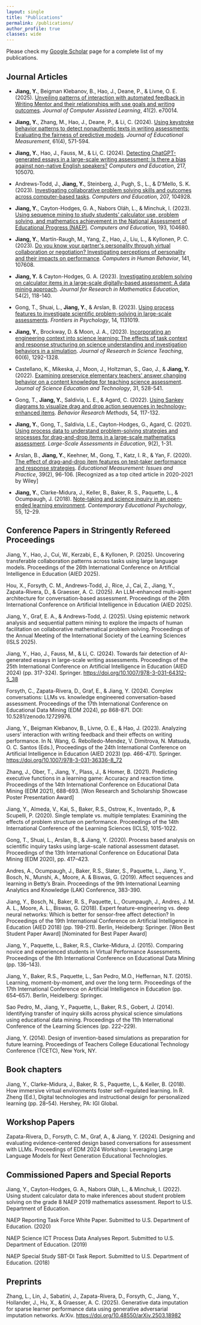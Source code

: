 ```yaml
---
layout: single
title: "Publications"
permalink: /publications/
author_profile: true
classes: wide
---
```


Please check my [Google Scholar](https://scholar.google.com/citations?user=MepRHRoAAAAJ&hl=en&oi=ao) page for a complete list of my publications.


## Journal Articles

- **Jiang, Y.**, Beigman Klebanov, B., Hao, J., Deane, P., & Livne, O. E. (2025). [Unveiling patterns of interaction with automated feedback in Writing Mentor and their relationships with use goals and writing outcomes](https://doi.org/10.1111/jcal.70014). *Journal of Computer Assisted Learning*, 41(2). e70014.

- **Jiang, Y.**, Zhang, M., Hao, J., Deane, P., & Li, C. (2024). [Using keystroke behavior patterns to detect nonauthentic texts in writing assessments: Evaluating the fairness of predictive models](https://doi.org/10.1111/jedm.12416). *Journal of Educational Measurement*, 61(4), 571-594. 

- **Jiang, Y.**, Hao, J., Fauss, M., & Li, C. (2024). [Detecting ChatGPT-generated essays in a large-scale writing assessment: Is there a bias against non-native English speakers?](https://doi.org/10.1016/j.compedu.2024.105070) *Computers and Education*, 217, 105070.

- Andrews-Todd, J., **Jiang, Y.**, Steinberg, J., Pugh, S., L., & D’Mello, S. K. (2023). [Investigating collaborative problem solving skills and outcomes across computer-based tasks](https://doi.org/10.1016/j.compedu.2023.104928). *Computers and Education*, 207, 104928.

- **Jiang, Y.**, Cayton-Hodges, G. A., Nabors Oláh, L., & Minchuk, I. (2023). [Using sequence mining to study students’ calculator use, problem solving, and mathematics achievement in the National Assessment of Educational Progress (NAEP)](https://doi.org/10.1016/j.compedu.2022.104680). *Computers and Education*, 193, 104680.

- **Jiang, Y.**, Martín-Raugh, M., Yang, Z., Hao, J., Liu, L., & Kyllonen, P. C. (2023). [Do you know your partner's personality through virtual collaboration or negotiation? Investigating perceptions of personality and their impacts on performance](https://doi.org/10.1016/j.chb.2022.107608). *Computers in Human Behavior*, 141, 107608.

- **Jiang, Y.** & Cayton-Hodges, G. A. (2023). [Investigating problem solving on calculator items in a large-scale digitally-based assessment: A data mining approach](https://doi.org/10.5951/jresematheduc-2020-0290). *Journal for Research in Mathematics Education*, 54(2), 118-140.

- Gong, T., Shuai, L., **Jiang, Y.**, & Arslan, B. (2023). [Using process features to investigate scientific problem-solving in large-scale assessments](https://doi.org/10.3389/fpsyg.2023.1131019). *Frontiers in Psychology*, 14, 1131019.

- **Jiang, Y.**, Brockway, D. & Moon, J. A., (2023). [Incorporating an engineering context into science learning: The effects of task context and response structuring on science understanding and investigation behaviors in a simulation](https://doi.org/10.1002/tea.21832). *Journal of Research in Science Teaching*, 60(6), 1292-1328.

- Castellano, K., Mikeska, J., Moon, J., Holtzman, S., Gao, J., & **Jiang, Y.** (2022). [Examining preservice elementary teachers' answer changing behavior on a content knowledge for teaching science assessment](10.1007/s10956-022-09971-2). *Journal of Science Education and Technology*, 31, 528-541.

- Gong, T., **Jiang, Y.**, Saldivia, L. E., & Agard, C. (2022). [Using Sankey diagrams to visualize drag and drop action sequences in technology-enhanced items](https://doi.org/10.3758/s13428-021-01615-4). *Behavior Research Methods*, 54, 117-132.

- **Jiang, Y.**, Gong, T., Saldivia, L.E., Cayton-Hodges, G., Agard, C. (2021). [Using process data to understand problem-solving strategies and processes for drag-and-drop items in a large-scale mathematics assessment](https://doi.org/10.1186/s40536-021-00095-4). *Large-Scale Assessments in Education*, 9(2), 1-31.

- Arslan, B., **Jiang, Y.**, Keehner, M., Gong, T., Katz, I. R., & Yan, F. (2020). [The effect of drag-and-drop item features on test-taker performance and response strategies](https://www.researchgate.net/publication/339881499_The_Effect_of_Drag-and-Drop_Item_Features_on_Test-Taker_Performance_and_Response_Strategies). *Educational Measurement: Issues and Practice*, 39(2), 96-106. [Recognized as a top cited article in 2020-2021 by Wiley]

- **Jiang, Y.**, Clarke-Midura, J., Keller, B., Baker, R. S., Paquette, L., & Ocumpaugh, J. (2018). [Note-taking and science inquiry in an open-ended learning environment](https://doi.org/10.1016/j.cedpsych.2018.08.004). *Contemporary Educational Psychology*, 55, 12–29.


## Conference Papers in Stringently Refereed Proceedings
Jiang, Y., Hao, J., Cui, W., Kerzabi, E., & Kyllonen, P. (2025). Uncovering transferable collaboration patterns across tasks using large language models. Proceedings of the 26th International Conference on Artificial Intelligence in Education (AIED 2025).

Hou, X., Forsyth, C. M., Andrews-Todd, J., Rice, J., Cai, Z., Jiang, Y., Zapata-Rivera, D., & Graesser, A. C. (2025). An LLM-enhanced multi-agent architecture for conversation-based assessment. Proceedings of the 26th International Conference on Artificial Intelligence in Education (AIED 2025).

Jiang, Y., Graf, E. A., & Andrews-Todd, J. (2025). Using epistemic network analysis and sequential pattern mining to explore the impacts of human facilitation on collaborative mathematical problem solving. Proceedings of the Annual Meeting of the International Society of the Learning Sciences (ISLS 2025).

Jiang, Y., Hao, J., Fauss, M., & Li, C. (2024). Towards fair detection of AI-generated essays in large-scale writing assessments. Proceedings of the 25th International Conference on Artificial Intelligence in Education (AIED 2024) (pp. 317-324). Springer. https://doi.org/10.1007/978-3-031-64312-5_38

Forsyth, C., Zapata-Rivera, D., Graf, E., & Jiang, Y. (2024). Complex conversations: LLMs vs. knowledge engineered conversation-based assessment. Proceedings of the 17th International Conference on Educational Data Mining (EDM 2024), pp 868-871. DOI: 10.5281/zenodo.12729976.

Jiang, Y., Beigman Klebanov, B., Livne, O. E., & Hao, J. (2023). Analyzing users’ interaction with writing feedback and their effects on writing performance. In N. Wang, G. Rebolledo-Mendez, V. Dimitrova, N. Matsuda, O. C. Santos (Eds.), Proceedings of the 24th International Conference on Artificial Intelligence in Education (AIED 2023) (pp. 466-471). Springer. https://doi.org/10.1007/978-3-031-36336-8_72

Zhang, J., Ober, T., Jiang, Y., Plass, J., & Homer, B. (2021). Predicting executive functions in a learning game: Accuracy and reaction time. Proceedings of the 14th International Conference on Educational Data Mining (EDM 2021), 688-693. [Won Research and Scholarship Showcase Poster Presentation Award]

Jiang, Y., Almeda, V., Kai, S., Baker, R.S., Ostrow, K., Inventado, P., & Scupelli, P. (2020). Single template vs. multiple templates: Examining the effects of problem structure on performance. Proceedings of the 14th International Conference of the Learning Sciences (ICLS), 1015-1022.

Gong, T., Shuai, L., Arslan, B., & Jiang, Y. (2020). Process based analysis on scientific inquiry tasks using large-scale national assessment dataset. Proceedings of the 13th International Conference on Educational Data Mining (EDM 2020), pp. 417–423.

Andres, A., Ocumpaugh, J., Baker, R.S., Slater, S., Paquette, L., Jiang, Y., Bosch, N., Munshi, A., Moore, A. & Biswas, G. (2019). Affect sequences and learning in Betty’s Brain. Proceedings of the 9th International Learning Analytics and Knowledge (LAK) Conference, 383-390.

Jiang, Y., Bosch, N., Baker, R. S., Paquette, L., Ocumpaugh, J., Andres, J. M. A. L., Moore, A. L., Biswas, G. (2018). Expert feature-engineering vs. deep neural networks: Which is better for sensor-free affect detection? In Proceedings of the 19th International Conference on Artificial Intelligence in Education (AIED 2018) (pp. 198–211). Berlin, Heidelberg: Springer. [Won Best Student Paper Award] [Nominated for Best Paper Award]

Jiang, Y., Paquette, L., Baker, R.S., Clarke-Midura, J. (2015). Comparing novice and experienced students in Virtual Performance Assessments. Proceedings of the 8th International Conference on Educational Data Mining (pp. 136–143).

Jiang, Y., Baker, R.S., Paquette, L., San Pedro, M.O., Heffernan, N.T. (2015). Learning, moment-by-moment, and over the long term. Proceedings of the 17th International Conference on Artificial Intelligence in Education (pp. 654–657). Berlin, Heidelberg: Springer.

Sao Pedro, M., Jiang, Y., Paquette, L., Baker, R.S., Gobert, J. (2014). Identifying transfer of inquiry skills across physical science simulations using educational data mining. Proceedings of the 11th International Conference of the Learning Sciences (pp. 222–229).

Jiang, Y. (2014). Design of invention-based simulations as preparation for future learning. Proceedings of Teachers College Educational Technology Conference (TCETC), New York, NY.


## Book chapters
Jiang, Y., Clarke-Midura, J., Baker, R. S., Paquette, L., & Keller, B. (2018). How immersive virtual environments foster self-regulated learning. In R. Zheng (Ed.), Digital technologies and instructional design for personalized learning (pp. 28–54). Hershey, PA: IGI Global.


## Workshop Papers
Zapata-Rivera, D., Forsyth, C. M., Graf, A., & Jiang, Y. (2024). Designing and evaluating evidence-centered design based conversations for assessment with LLMs. Proceedings of EDM 2024 Workshop: Leveraging Large Language Models for Next Generation Educational Technologies.

## Commissioned Papers and Special Reports
Jiang, Y., Cayton-Hodges, G. A., Nabors Oláh, L., & Minchuk, I. (2022). Using student calculator data to make inferences about student problem solving on the grade 8 NAEP 2019 mathematics assessment. Report to U.S. Department of Education.

NAEP Reporting Task Force White Paper. Submitted to U.S. Department of Education. (2020)

NAEP Science ICT Process Data Analyses Report. Submitted to U.S. Department of Education. (2019)

NAEP Special Study SBT-DI Task Report. Submitted to U.S. Department of Education. (2018)

## Preprints
Zhang, L., Lin, J., Sabatini, J., Zapata-Rivera, D., Forsyth, C., Jiang, Y., Hollander, J., Hu, X., & Graesser, A. C. (2025). Generative data imputation for sparse learner performance data using generative adversarial imputation networks. ArXiv. https://doi.org/10.48550/arXiv.2503.18982
